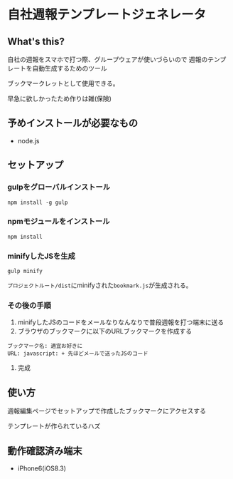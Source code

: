 # 自社週報テンプレートジェネレータ

## What's this?
自社の週報をスマホで打つ際、グループウェアが使いづらいので
週報のテンプレートを自動生成するためのツール

ブックマークレットとして使用できる。

早急に欲しかったため作りは雑(保険)

## 予めインストールが必要なもの
 * node.js

## セットアップ

### gulpをグローバルインストール

```
npm install -g gulp
```

### npmモジュールをインストール

```
npm install
```

### minifyしたJSを生成

```
gulp minify
```

`プロジェクトルート/dist`にminifyされた`bookmark.js`が生成される。

### その後の手順

1. minifyしたJSのコードをメールなりなんなりで普段週報を打つ端末に送る
1. ブラウザのブックマークに以下のURLブックマークを作成する

 ```
 ブックマーク名: 適宜お好きに
 URL: javascript: + 先ほどメールで送ったJSのコード
 ```

1. 完成

## 使い方
週報編集ページでセットアップで作成したブックマークにアクセスする

テンプレートが作られているハズ


## 動作確認済み端末

 * iPhone6(iOS8.3)
